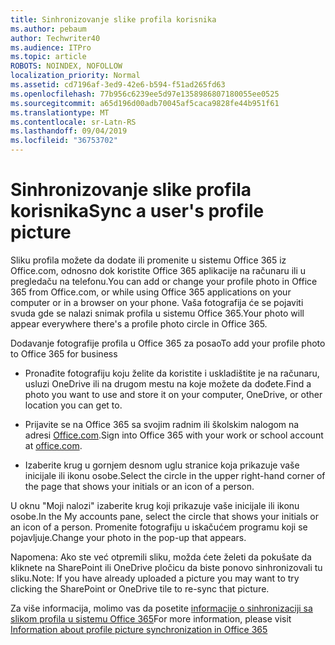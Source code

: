```yaml
---
title: Sinhronizovanje slike profila korisnika
ms.author: pebaum
author: Techwriter40
ms.audience: ITPro
ms.topic: article
ROBOTS: NOINDEX, NOFOLLOW
localization_priority: Normal
ms.assetid: cd7196af-3ed9-42e6-b594-f51ad265fd63
ms.openlocfilehash: 77b956c6239ee5d97e1358986807180055ee0525
ms.sourcegitcommit: a65d196d00adb70045af5caca9828fe44b951f61
ms.translationtype: MT
ms.contentlocale: sr-Latn-RS
ms.lasthandoff: 09/04/2019
ms.locfileid: "36753702"
---
```

# <a name="sync-a-users-profile-picture"></a><span data-ttu-id="e50bb-102">Sinhronizovanje slike profila korisnika</span><span class="sxs-lookup"><span data-stu-id="e50bb-102">Sync a user's profile picture</span></span>

<span data-ttu-id="e50bb-103">Sliku profila možete da dodate ili promenite u sistemu Office 365 iz Office.com, odnosno dok koristite Office 365 aplikacije na računaru ili u pregledaču na telefonu.</span><span class="sxs-lookup"><span data-stu-id="e50bb-103">You can add or change your profile photo in Office 365 from Office.com, or while using Office 365 applications on your computer or in a browser on your phone.</span></span> <span data-ttu-id="e50bb-104">Vaša fotografija će se pojaviti svuda gde se nalazi snimak profila u sistemu Office 365.</span><span class="sxs-lookup"><span data-stu-id="e50bb-104">Your photo will appear everywhere there's a profile photo circle in Office 365.</span></span>

<span data-ttu-id="e50bb-105">Dodavanje fotografije profila u Office 365 za posao</span><span class="sxs-lookup"><span data-stu-id="e50bb-105">To add your profile photo to Office 365 for business</span></span>

- <span data-ttu-id="e50bb-106">Pronađite fotografiju koju želite da koristite i uskladištite je na računaru, usluzi OneDrive ili na drugom mestu na koje možete da dođete.</span><span class="sxs-lookup"><span data-stu-id="e50bb-106">Find a photo you want to use and store it on your computer, OneDrive, or other location you can get to.</span></span>

- <span data-ttu-id="e50bb-107">Prijavite se na Office 365 sa svojim radnim ili školskim nalogom na adresi [Office.com](http://www.office.com).</span><span class="sxs-lookup"><span data-stu-id="e50bb-107">Sign into Office 365 with your work or school account at [office.com](http://www.office.com).</span></span>

- <span data-ttu-id="e50bb-108">Izaberite krug u gornjem desnom uglu stranice koja prikazuje vaše inicijale ili ikonu osobe.</span><span class="sxs-lookup"><span data-stu-id="e50bb-108">Select the circle in the upper right-hand corner of the page that shows your initials or an icon of a person.</span></span>

<span data-ttu-id="e50bb-109">U oknu "Moji nalozi" izaberite krug koji prikazuje vaše inicijale ili ikonu osobe.</span><span class="sxs-lookup"><span data-stu-id="e50bb-109">In the My accounts pane, select the circle that shows your initials or an icon of a person.</span></span> <span data-ttu-id="e50bb-110">Promenite fotografiju u iskačućem programu koji se pojavljuje.</span><span class="sxs-lookup"><span data-stu-id="e50bb-110">Change your photo in the pop-up that appears.</span></span>

<span data-ttu-id="e50bb-111">Napomena: Ako ste već otpremili sliku, možda ćete želeti da pokušate da kliknete na SharePoint ili OneDrive pločicu da biste ponovo sinhronizovali tu sliku.</span><span class="sxs-lookup"><span data-stu-id="e50bb-111">Note: If you have already uploaded a picture you may want to try clicking the SharePoint or OneDrive tile to re-sync that picture.</span></span>

<span data-ttu-id="e50bb-112">Za više informacija, molimo vas da posetite [informacije o sinhronizaciji sa slikom profila u sistemu Office 365](https://support.office.com/article/information-about-profile-picture-synchronization-in-office-365-20594d76-d054-4af4-a660-401133e3d48a)</span><span class="sxs-lookup"><span data-stu-id="e50bb-112">For more information, please visit [Information about profile picture synchronization in Office 365](https://support.office.com/article/information-about-profile-picture-synchronization-in-office-365-20594d76-d054-4af4-a660-401133e3d48a)</span></span>

